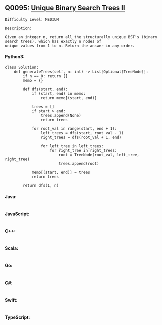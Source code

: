 ## Q0095: [Unique Binary Search Trees II](https://leetcode.com/problems/unique-binary-search-trees-ii/)

```
Difficulty Level: MEDIUM
```

```
Description:

Given an integer n, return all the structurally unique BST's (binary search trees), which has exactly n nodes of
unique values from 1 to n. Return the answer in any order.
```

#### Python3:

```
class Solution:
    def generateTrees(self, n: int) -> List[Optional[TreeNode]]:
        if n == 0: return []
        memo = {}

        def dfs(start, end):
            if (start, end) in memo:
                return memo[(start, end)]
            
            trees = []
            if start > end:
                trees.append(None)
                return trees
            
            for root_val in range(start, end + 1):
                left_trees = dfs(start, root_val - 1)
                right_trees = dfs(root_val + 1, end)
            
                for left_tree in left_trees:
                    for right_tree in right_trees:
                        root = TreeNode(root_val, left_tree, right_tree)
                        trees.append(root)
            
            memo[(start, end)] = trees
            return trees

        return dfs(1, n)
```

#### Java:

```

```

#### JavaScript:

```

```

#### C++:

```

```

#### Scala:

```

```

#### Go:

```

```

#### C#:

```

```

#### Swift:

```

```

#### TypeScript:

```

```
